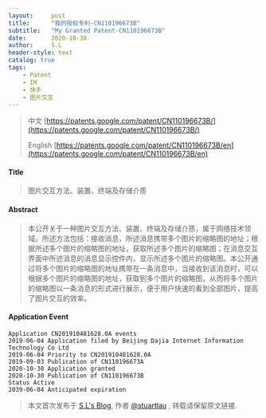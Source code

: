```yaml
---
layout:     post
title:      "我的授权专利-CN110196673B"
subtitle:   "My Granted Patent-CN110196673B"
date:       2020-10-30
author:     S.L
header-style: text
catalog: true
tags:
    - Patent
    - IM
    - 快手
    - 图片交互
---
```

> 中文 [https://patents.google.com/patent/CN110196673B/](https://patents.google.com/patent/CN110196673B/)
>
> English [https://patents.google.com/patent/CN110196673B/en](https://patents.google.com/patent/CN110196673B/en)

#### Title
> 图片交互方法、装置、终端及存储介质








#### Abstract
> 本公开关于一种图片交互方法、装置、终端及存储介质，属于网络技术领域。所述方法包括：接收消息，所述消息携带多个图片的缩略图的地址；根据所述多个图片的缩略图的地址，获取所述多个图片的缩略图；在消息交互界面中所述消息的消息显示控件内，显示所述多个图片的缩略图。本公开通过将多个图片的缩略图的地址携带在一条消息中，当接收到该消息时，可以根据多个图片的缩略图的地址，获取到多个图片的缩略图，从而将多个图片的缩略图以一条消息的形式进行展示，便于用户快速的看到全部图片，提高了图片交互的效率。








#### Application Event
```
Application CN201910481628.0A events 
2019-06-04 Application filed by Beijing Dajia Internet Information Technology Co Ltd
2019-06-04 Priority to CN201910481628.0A
2019-09-03 Publication of CN110196673A
2020-10-30 Application granted
2020-10-30 Publication of CN110196673B
Status Active
2039-06-04 Anticipated expiration
```
> 本文首次发布于 [S.L's Blog](http://elsef.com), 作者 [@stuartlau](http://github.com/stuartlau) ,
转载请保留原文链接.
